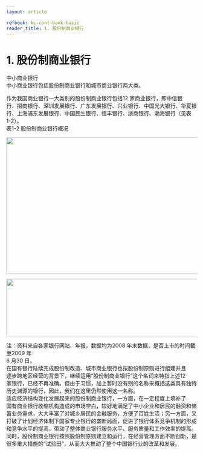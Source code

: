 ```yaml
---
layout: article

refbook: kc-cont-bank-basic
reader_title: 1. 股份制商业银行
---
```


# 1. 股份制商业银行

<p>中小商业银行<br />
    中小商业银行包括股份制商业银行和城市商业银行两大类。</p>
    <p>作为我国商业银行一大类别的股份制商业银行包括12 家商业银行，即中信银<br />
      行、招商银行、深圳发展银行、广东发展银行、兴业银行、中国光大银行、华夏银<br />
      行、上海浦东发展银行、中国民生银行、恒丰银行、浙商银行、渤海银行（见表<br />
      1-2）。<br />
    表1-2 股份制商业银行概况</p>
    <p><img src="http://i.teamkn.com/i/y5SEFnhc.png" width="907" height="361" /></p>
    <p><img src="http://i.teamkn.com/i/rJLnXOew.png" width="892" height="152" /></p>
    <p>注：资料来自各家银行网站、年报，数据均为2008 年末数据，是否上市的时间截至2009 年<br />
      6 月30 日。<br />
      在国有银行陆续完成股份制改造、城市商业银行也按股份制原则进行组建并且<br />
      逐步跨地区经营的背景下，继续运用“股份制商业银行”这个名词来特指上述12<br />
      家银行，已经不再准确。但由于习惯，加上暂时没有别的名称来概括这类具有独特<br />
      历史渊源的银行，因此，我们在这里仍然使用这一名称。<br />
      适应经济结构变化发展起来的股份制商业银行，一方面，在一定程度上填补了<br />
      国有商业银行收缩机构造成的市场空白，较好地满足了中小企业和居民的融资和储<br />
      蓄业务需求，大大丰富了对城乡居民的金融服务，方便了百姓生活；另一方面，又<br />
      打破了计划经济体制下国家专业银行的垄断局面，促进了银行体系竞争机制的形成<br />
      和竞争水平的提高，带动了整体商业银行服务水平、服务质量和工作效率的提高。<br />
      同时，股份制商业银行按照股份制原则建立和运行，在经营管理方面不断创新，是<br />
    很多重大措施的“试验田”，从而大大推动了整个中国银行业的改革和发展。</p>